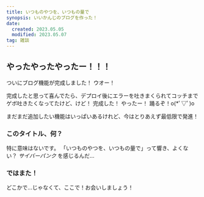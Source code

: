 ```yaml
---
title: いつものやつを、いつもの量で
synopsis: いいかんじのブログを作った！
date:
  created: 2023.05.05
  modified: 2023.05.07
tag: 雑談
---
```


## やったやったやったー！！！

ついにブログ機能が完成しました！
ウオー！

完成したと思って喜んでたら、デプロイ後にエラーを吐きまくられてコッチまでゲボ吐きたくなってたけど、けど！
完成した！
やったー！
踊るぞ！o(*ﾟ▽ﾟ)o

まだまだ追加したい機能はいっぱいあるけれど、今はとりあえず最低限で発進！

### このタイトル、何？

特に意味はないです。
「いつものやつを、いつもの量で」って響き、よくない？
_サイバーパンク_ を感じるんだ...

### ではまた！
どこかで...じゃなくて、ここで！お会いしましょう！
